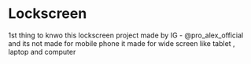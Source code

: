# Lockscreen
1st thing to knwo this lockscreen project made by IG - @pro_alex_official and its not made for mobile phone it made for wide screen like tablet , laptop and computer
